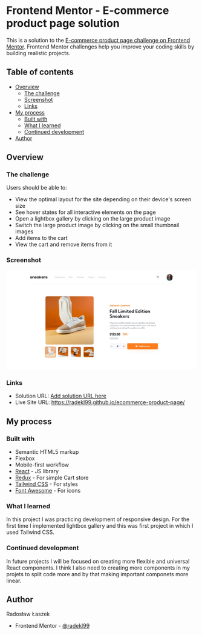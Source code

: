# Frontend Mentor - E-commerce product page solution

This is a solution to the [E-commerce product page challenge on Frontend Mentor](https://www.frontendmentor.io/challenges/ecommerce-product-page-UPsZ9MJp6). Frontend Mentor challenges help you improve your coding skills by building realistic projects.

## Table of contents

- [Overview](#overview)
  - [The challenge](#the-challenge)
  - [Screenshot](#screenshot)
  - [Links](#links)
- [My process](#my-process)
  - [Built with](#built-with)
  - [What I learned](#what-i-learned)
  - [Continued development](#continued-development)
- [Author](#author)

## Overview

### The challenge

Users should be able to:

- View the optimal layout for the site depending on their device's screen size
- See hover states for all interactive elements on the page
- Open a lightbox gallery by clicking on the large product image
- Switch the large product image by clicking on the small thumbnail images
- Add items to the cart
- View the cart and remove items from it

### Screenshot

![Desktop preview](./design/desktop-finish.jpg)

### Links

- Solution URL: [Add solution URL here](https://your-solution-url.com)
- Live Site URL: https://radekl99.github.io/ecommerce-product-page/

## My process

### Built with

- Semantic HTML5 markup
- Flexbox
- Mobile-first workflow
- [React](https://reactjs.org/) - JS library
- [Redux](https://redux.js.org/) - For simple Cart store
- [Tailwind CSS](https://tailwindcss.com/) - For styles
- [Font Awesome](https://fontawesome.com/) - For icons

### What I learned

In this project I was practicing development of responsive design. For the first time I implemented lightbox gallery and this was first project in which I used Tailwind CSS.

### Continued development

In future projects I will be focused on creating more flexible and universal React components. I think I also need to creating more components in my projets to split code more and by that making important componets more linear.

## Author

Radosław Łaszek

- Frontend Mentor - [@radekl99](https://www.frontendmentor.io/profile/radekl99)
